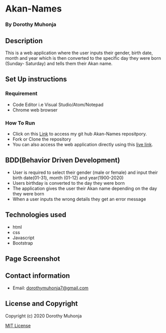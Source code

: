 # Akan-Names
### By Dorothy Muhonja

## Description
 This is a web application where the user inputs their gender, birth date, month and year which is then converted to the specific day they were born (Sunday- Saturday) and tells them their Akan name.
 ## Set Up instructions 
### Requirement
* Code Editor i.e Visual Studio/Atom/Notepad
* Chrome web browser

### How To Run
* Click on this [Link](https://github.com/dorothymuhonja/Akan-Names.git) to access my git hub Akan-Names repositpory.
* Fork or Clone the repository
* You can also access the web application directly using this [live link]().

## BDD(Behavior Driven Development)
* User is required to  select their gender (male or female) and input their birth date(01-31), month (01-12) and year(1900-2020) 
* Users birthday is converted to the day they were born
* The application gives the user their Akan name depending on the day they were born
* When a user inputs the wrong details they get an error message

## Technologies used
* html
* css
* Javascript
* Bootstrap
 
 ## Page Screenshot
 

## Contact information
* Email: dorothymuhonja7@gmail.com

## License and Copyright
Copyright (c) 2020 Dorothy Muhonja

[MIT License](LICENSE)
